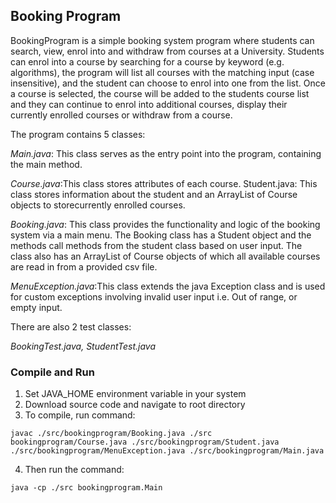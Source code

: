 ## Booking Program
BookingProgram is a simple booking system program where students can search, view, enrol into and withdraw from courses at a University. Students can enrol into a course by searching for a course by keyword (e.g. algorithms), the program will list all courses with the matching input (case insensitive), and the student can choose to enrol into one from the list. Once a course is selected, the course will be added to the students course list and they can continue to enrol into additional courses, display their currently enrolled courses or withdraw from a course. 

The program contains 5 classes:

*Main.java*: This class serves as the entry point into the program, containing the main method.

*Course.java*:This class stores attributes of each course. Student.java: This class stores information about the student and an ArrayList of Course objects to storecurrently enrolled courses.

*Booking.java*: This class provides the functionality and logic of the booking system via a main menu. The Booking class has a Student object and the methods call methods from the student class based on user input. The class also has an ArrayList of Course objects of which all available courses are read in from a provided csv file.

*MenuException.java*:This class extends the java Exception class and is used for custom exceptions involving invalid user input i.e. Out of range, or empty input.


There are also 2 test classes:

*BookingTest.java,    StudentTest.java*

### Compile and Run

1. Set JAVA_HOME environment variable in your system
2. Download source code and navigate to root directory
3. To compile, run command: 

`javac ./src/bookingprogram/Booking.java ./src bookingprogram/Course.java ./src/bookingprogram/Student.java ./src/bookingprogram/MenuException.java ./src/bookingprogram/Main.java`

4. Then run the command:

`java -cp ./src bookingprogram.Main`